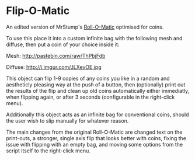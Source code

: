 # Flip-O-Matic
An edited version of MrStump's [Roll-O-Matic](https://steamcommunity.com/sharedfiles/filedetails/?id=878533440) optimised for coins.

To use this place it into a custom infinite bag with the following mesh and diffuse, then put a coin of your choice inside it:

Mesh: http://pastebin.com/raw/ThPbjFdb

Diffuse: http://i.imgur.com/JLXevOE.jpg

This object can flip 1-9 copies of any coins you like in a random and aestheticly pleasing way at the push of a button, then (optionally) print out the results of the flip and clean up old coins automatically either immediatly, when flipping again, or after 3 seconds (configurable in the right-click menu).

Additionally this object acts as an infinite bag for conventional coins, should the user wish to slip manually for whatever reason.

The main changes from the original Roll-O-Matic are changed text on the print-outs, a stronger, single axis flip that looks better with coins, fixing the issue with flipping with an empty bag, and moving some options from the script itself to the right-click menu.
